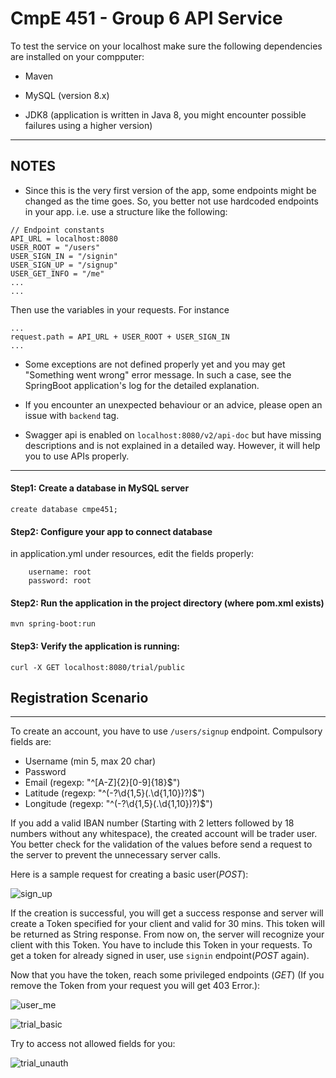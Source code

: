 # CmpE 451 - Group 6 API Service

To test the service on your localhost make sure the following dependencies are installed on your compputer:

- Maven

- MySQL (version 8.x)

- JDK8 (application is written in Java 8, you might encounter possible failures using a higher version)

---
## NOTES

- Since this is the very first version of the app, some endpoints might be changed as the time goes. So, you 
better not use hardcoded endpoints in your app. i.e. use a structure like the following:

```
// Endpoint constants
API_URL = localhost:8080
USER_ROOT = "/users"
USER_SIGN_IN = "/signin"
USER_SIGN_UP = "/signup"
USER_GET_INFO = "/me"
...
...
```
Then use the variables in your requests. For instance
```
...
request.path = API_URL + USER_ROOT + USER_SIGN_IN 
... 
```

- Some exceptions are not defined properly yet and you may get "Something went wrong" error
message. In such a case, see the SpringBoot application's log for the detailed explanation.

- If you encounter an unexpected behaviour or an advice, please open an issue with `backend` tag.

- Swagger api is enabled on `localhost:8080/v2/api-doc` but have missing descriptions and is not
explained in a detailed way. However, it will help you to use APIs properly.

---

#### Step1: Create a database in MySQL server

```mysql
create database cmpe451;
```

#### Step2: Configure your app to connect database
in application.yml under resources, edit the fields properly:
```
    username: root
    password: root
```

#### Step2: Run the application in the project directory (where pom.xml exists)
```
mvn spring-boot:run
```

#### Step3: Verify the application is running:

```
curl -X GET localhost:8080/trial/public
```



## Registration Scenario


---

To create an account, you have to use `/users/signup` endpoint. Compulsory fields are:

- Username (min 5, max 20 char)
- Password
- Email (regexp: "^[A-Z]{2}[0-9]{18}$")
- Latitude (regexp: "^(-?\d{1,5}(\.\d{1,10})?)$")
- Longitude (regexp: "^(-?\d{1,5}(\.\d{1,10})?)$") 

If you add a valid IBAN number (Starting with 2 letters followed by 18 numbers without any whitespace),
the created account will be trader user. You better check for the validation of the values before send
a request to the server to prevent the unnecessary server calls.  

Here is a sample request for creating a basic user(*POST*):

![sign_up](https://user-images.githubusercontent.com/44522401/66070741-94eeb500-e55a-11e9-9e7a-3c057ed8bf7e.png)

If the creation is successful, you will get a success response and server will create a Token specified for 
your client and valid for 30 mins. This token will be returned as String response. From now on, the server will recognize your client 
with this Token. You have to include this Token in your requests. To get a token for
already signed in user, use `signin` endpoint(*POST* again).

Now that you have the token, reach some privileged endpoints (*GET*) (If you remove the Token from your request
you will get 403 Error.):

![user_me](https://user-images.githubusercontent.com/44522401/66070740-94eeb500-e55a-11e9-8357-a7246ab29e91.png)


![trial_basic](https://user-images.githubusercontent.com/44522401/66070739-94eeb500-e55a-11e9-8b0f-9c1a7247a68e.png)

Try to access not allowed fields for you:

![trial_unauth](https://user-images.githubusercontent.com/44522401/66070738-94561e80-e55a-11e9-964e-4b3536c96955.png)




